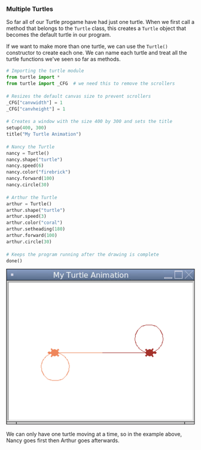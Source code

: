 ### Multiple Turtles

So far all of our Turtle progame have had just one turtle. When we first call a method that belongs to the `Turtle` class, this creates a `Turtle` object that becomes the default turtle in our program.

If we want to make more than one turtle, we can use the `Turtle()` constructor to create each one. We can name each turtle and treat all the turtle functions we've seen so far as methods.

```python
# Importing the turtle module
from turtle import *
from turtle import _CFG  # we need this to remove the scrollers

# Resizes the default canvas size to prevent scrollers
_CFG["canvwidth"] = 1 
_CFG["canvheight"] = 1

# Creates a window with the size 400 by 300 and sets the title
setup(400, 300)
title("My Turtle Animation")

# Nancy the Turtle
nancy = Turtle()
nancy.shape("turtle")
nancy.speed(6)
nancy.color("firebrick")
nancy.forward(100)
nancy.circle(30)

# Arthur the Turtle
arthur = Turtle()
arthur.shape("turtle")
arthur.speed(3)
arthur.color("coral")
arthur.setheading(180)
arthur.forward(100)
arthur.circle(30)

# Keeps the program running after the drawing is complete
done()
```

![](../Images/Turtle_Multiple_Turtles.png)

We can only have one turtle moving at a time, so in the example above, Nancy goes first then Arthur goes afterwards.
